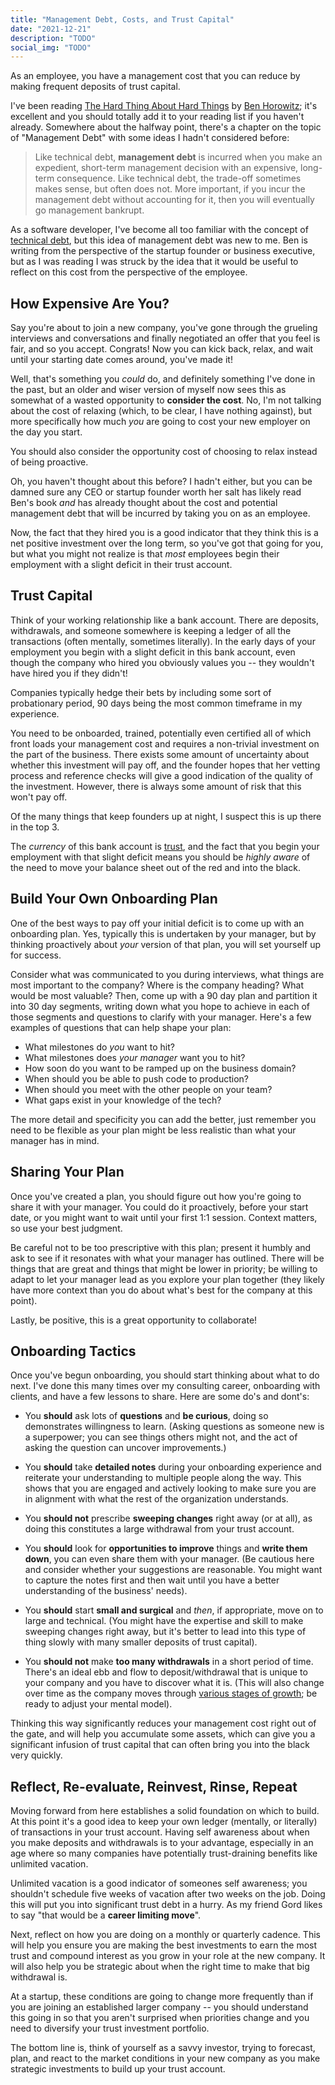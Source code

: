 ```yaml
---
title: "Management Debt, Costs, and Trust Capital"
date: "2021-12-21"
description: "TODO"
social_img: "TODO"
---
```


<aside class="tldr">
As an employee, you have a management cost that you can reduce by making frequent deposits of trust capital.
</aside>

I've been reading [The Hard Thing About Hard Things](https://www.amazon.ca/Hard-Thing-About-Things-Building/dp/0062273205) by [Ben Horowitz](https://twitter.com/bhorowitz); it's excellent and you should totally add it to your reading list if you haven't already. Somewhere about the halfway point, there's a chapter on the topic of "Management Debt" with some ideas I hadn't considered before:

> Like technical debt, **management debt** is incurred when you make an expedient, short-term management decision with an expensive, long-term consequence. Like technical debt, the trade-off sometimes makes sense, but often does not. More important, if you incur the management debt without accounting for it, then you will eventually go management bankrupt.

As a software developer, I've become all too familiar with the concept of [technical debt](https://en.wikipedia.org/wiki/Technical_debt), but this idea of management debt was new to me. Ben is writing from the perspective of the startup founder or business executive, but as I was reading I was struck by the idea that it would be useful to reflect on this cost from the perspective of the employee.

## How Expensive Are You?

Say you're about to join a new company, you've gone through the grueling interviews and conversations and finally negotiated an offer that you feel is fair, and so you accept. Congrats! Now you can kick back, relax, and wait until your starting date comes around, you've made it!

Well, that's something you _could_ do, and definitely something I've done in the past, but an older and wiser version of myself now sees this as somewhat of a wasted opportunity to **consider the cost**. No, I'm not talking about the cost of relaxing (which, to be clear, I have nothing against), but more specifically how much _you_ are going to cost your new employer on the day you start.

<aside class="left">
You should also consider the opportunity cost of choosing to relax instead of being proactive.
</aside>

Oh, you haven't thought about this before? I hadn't either, but you can be damned sure any CEO or startup founder worth her salt has likely read Ben's book _and_ has already thought about the cost and potential management debt that will be incurred by taking you on as an employee.

Now, the fact that they hired you is a good indicator that they think this is a net positive investment over the long term, so you've got that going for you, but what you might not realize is that _most_ employees begin their employment with a slight deficit in their trust account.

## Trust Capital

Think of your working relationship like a bank account. There are deposits, withdrawals, and someone somewhere is keeping a ledger of all the transactions (often mentally, sometimes literally). In the early days of your employment you begin with a slight deficit in this bank account, even though the company who hired you obviously values you -- they wouldn't have hired you if they didn't!

<aside class="right">Companies typically hedge their bets by including some sort of probationary period, 90 days being the most common timeframe in my experience.</aside>

You need to be onboarded, trained, potentially even certified all of which front loads your management cost and requires a non-trivial investment on the part of the business. There exists some amount of uncertainty about whether this investment will pay off, and the founder hopes that her vetting process and reference checks will give a good indication of the quality of the investment. However, there is always some amount of risk that this won't pay off.

Of the many things that keep founders up at night, I suspect this is up there in the top 3.

The _currency_ of this bank account is [trust](https://en.wikipedia.org/wiki/Trust_capital), and the fact that you begin your employment with that slight deficit means you should be _highly aware_ of the need to move your balance sheet out of the red and into the black.

## Build Your Own Onboarding Plan

One of the best ways to pay off your initial deficit is to come up with an onboarding plan. Yes, typically this is undertaken by your manager, but by thinking proactively about _your_ version of that plan, you will set yourself up for success.

Consider what was communicated to you during interviews, what things are most important to the company? Where is the company heading? What would be most valuable? Then, come up with a 90 day plan and partition it into 30 day segments, writing down what you hope to achieve in each of those segments and questions to clarify with your manager. Here's a few examples of questions that can help shape your plan:

- What milestones do _you_ want to hit?
- What milestones does _your manager_ want you to hit?
- How soon do you want to be ramped up on the business domain?
- When should you be able to push code to production?
- When should you meet with the other people on your team?
- What gaps exist in your knowledge of the tech?

The more detail and specificity you can add the better, just remember you need to be flexible as your plan might be less realistic than what your manager has in mind.

## Sharing Your Plan

Once you've created a plan, you should figure out how you're going to share it with your manager. You could do it proactively, before your start date, or you might want to wait until your first 1:1 session. Context matters, so use your best judgment.

Be careful not to be too prescriptive with this plan; present it humbly and ask to see if it resonates with what your manager has outlined. There will be things that are great and things that might be lower in priority; be willing to adapt to let your manager lead as you explore your plan together (they likely have more context than you do about what's best for the company at this point).

Lastly, be positive, this is a great opportunity to collaborate!

## Onboarding Tactics

Once you've begun onboarding, you should start thinking about what to do next. I've done this many times over my consulting career, onboarding with clients, and have a few lessons to share. Here are some do's and dont's:

- You **should** ask lots of **questions** and **be curious**, doing so demonstrates willingness to learn. (Asking questions as someone new is a superpower; you can see things others might not, and the act of asking the question can uncover improvements.)

- You **should** take **detailed notes** during your onboarding experience and reiterate your understanding to multiple people along the way. This shows that you are engaged and actively looking to make sure you are in alignment with what the rest of the organization understands.

- You **should not** prescribe **sweeping changes** right away (or at all), as doing this constitutes a large withdrawal from your trust account.

- You **should** look for **opportunities to improve** things and **write them down**, you can even share them with your manager. (Be cautious here and consider whether your suggestions are reasonable. You might want to capture the notes first and then wait until you have a better understanding of the business' needs).

- You **should** start **small and surgical** and _then_, if appropriate, move on to large and technical. (You might have the expertise and skill to make sweeping changes right away, but it's better to lead into this type of thing slowly with many smaller deposits of trust capital).

- You **should not** make **too many withdrawals** in a short period of time. There's an ideal ebb and flow to deposit/withdrawal that is unique to your company and you have to discover what it is. (This will also change over time as the company moves through [various stages of growth](https://spin.atomicobject.com/2018/10/28/predictable-success/); be ready to adjust your mental model).

Thinking this way significantly reduces your management cost right out of the gate, and will help you accumulate some assets, which can give you a significant infusion of trust capital that can often bring you into the black very quickly.

## Reflect, Re-evaluate, Reinvest, Rinse, Repeat

Moving forward from here establishes a solid foundation on which to build. At this point it's a good idea to keep your own ledger (mentally, or literally) of transactions in your trust account. Having self awareness about when you make deposits and withdrawals is to your advantage, especially in an age where so many companies have potentially trust-draining benefits like unlimited vacation.

<aside>
Unlimited vacation is a good indicator of someones self awareness; you shouldn't schedule five weeks of vacation after two weeks on the job. Doing this will put you into significant trust debt in a hurry. As my friend Gord likes to say "that would be a <strong>career limiting move</strong>".
</aside>

Next, reflect on how you are doing on a monthly or quarterly cadence. This will help you ensure you are making the best investments to earn the most trust and compound interest as you grow in your role at the new company. It will also help you be strategic about when the right time to make that big withdrawal is.

At a startup, these conditions are going to change more frequently than if you are joining an established larger company -- you should understand this going in so that you aren't surprised when priorities change and you need to diversify your trust investment portfolio.

The bottom line is, think of yourself as a savvy investor, trying to forecast, plan, and react to the market conditions in your new company as you make strategic investments to build up your trust account.
